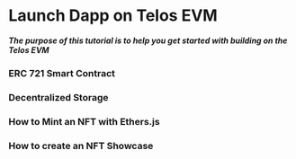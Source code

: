 # Launch Dapp on Telos EVM

_**The purpose of this tutorial is to help you get 
started with building on the Telos EVM**_

### ERC 721 Smart Contract

### Decentralized Storage

### How to Mint an NFT with Ethers.js

### How to create an NFT Showcase
